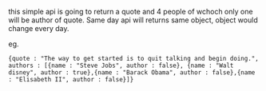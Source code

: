 this simple api is going to return a quote and 4 people of wchoch only one will be author of quote. Same day api will returns same object, object would change every day.

eg.
```JSONasJs
{quote : "The way to get started is to quit talking and begin doing.", 
authors : [{name : "Steve Jobs", author : false}, {name : "Walt disney", author : true},{name : "Barack Obama", author : false},{name : "Elisabeth II", author : false}]}
```
